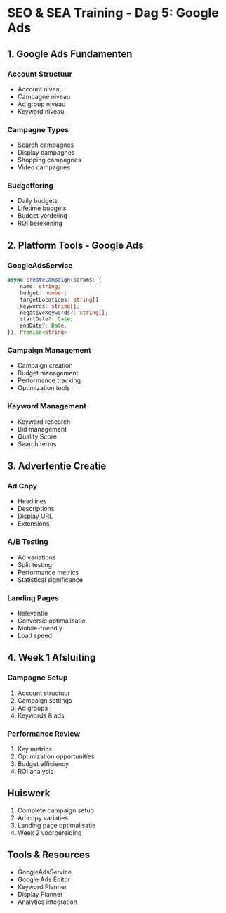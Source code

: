 # SEO & SEA Training - Dag 5: Google Ads

## 1. Google Ads Fundamenten
### Account Structuur
- Account niveau
- Campagne niveau
- Ad group niveau
- Keyword niveau

### Campagne Types
- Search campagnes
- Display campagnes
- Shopping campagnes
- Video campagnes

### Budgettering
- Daily budgets
- Lifetime budgets
- Budget verdeling
- ROI berekening

## 2. Platform Tools - Google Ads
### GoogleAdsService
```typescript
async createCampaign(params: {
    name: string;
    budget: number;
    targetLocations: string[];
    keywords: string[];
    negativeKeywords?: string[];
    startDate?: Date;
    endDate?: Date;
}): Promise<string>
```

### Campaign Management
- Campaign creation
- Budget management
- Performance tracking
- Optimization tools

### Keyword Management
- Keyword research
- Bid management
- Quality Score
- Search terms

## 3. Advertentie Creatie
### Ad Copy
- Headlines
- Descriptions
- Display URL
- Extensions

### A/B Testing
- Ad variations
- Split testing
- Performance metrics
- Statistical significance

### Landing Pages
- Relevantie
- Conversie optimalisatie
- Mobile-friendly
- Load speed

## 4. Week 1 Afsluiting
### Campagne Setup
1. Account structuur
2. Campaign settings
3. Ad groups
4. Keywords & ads

### Performance Review
1. Key metrics
2. Optimization opportunities
3. Budget efficiency
4. ROI analysis

## Huiswerk
1. Complete campaign setup
2. Ad copy variaties
3. Landing page optimalisatie
4. Week 2 voorbereiding

## Tools & Resources
- GoogleAdsService
- Google Ads Editor
- Keyword Planner
- Display Planner
- Analytics integration
